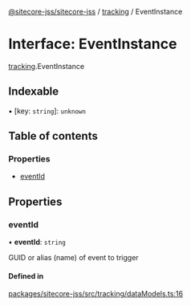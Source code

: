 [@sitecore-jss/sitecore-jss](../README.md) / [tracking](../modules/tracking.md) / EventInstance

# Interface: EventInstance

[tracking](../modules/tracking.md).EventInstance

## Indexable

▪ [key: `string`]: `unknown`

## Table of contents

### Properties

- [eventId](tracking.EventInstance.md#eventid)

## Properties

### eventId

• **eventId**: `string`

GUID or alias (name) of event to trigger

#### Defined in

[packages/sitecore-jss/src/tracking/dataModels.ts:16](https://github.com/Sitecore/jss/blob/7b81ae6e2/packages/sitecore-jss/src/tracking/dataModels.ts#L16)
